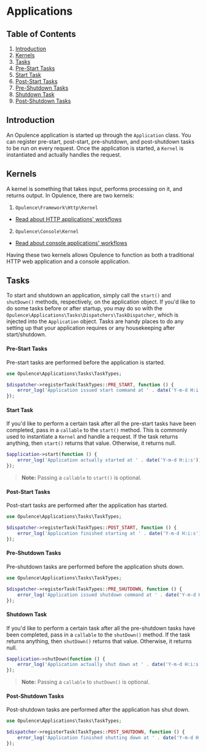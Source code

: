 # Applications

## Table of Contents
1. [Introduction](#introduction)
2. [Kernels](#kernels)
3. [Tasks](#tasks)
  1. [Pre-Start Tasks](#pre-start-tasks)
  2. [Start Task](#start-task)
  3. [Post-Start Tasks](#post-start-tasks)
  4. [Pre-Shutdown Tasks](#pre-shutdown-tasks)
  5. [Shutdown Task](#shutdown-task)
  6. [Post-Shutdown Tasks](#post-shutdown-tasks)

<h2 id="introduction">Introduction</h2>

An Opulence application is started up through the `Application` class.  You can register pre-start, post-start, pre-shutdown, and post-shutdown tasks to be run on every request.  Once the application is started, a `Kernel` is instantiated and actually handles the request.

<h2 id="kernels">Kernels</h2>

A kernel is something that takes input, performs processing on it, and returns output.  In Opulence, there are two kernels:

1. `Opulence\Framework\Http\Kernel`
  * [Read about HTTP applications' workflows](http-workflow)
2. `Opulence\Console\Kernel`
  * [Read about console applications' workflows](console-workflow)

Having these two kernels allows Opulence to function as both a traditional HTTP web application and a console application.

<h2 id="tasks">Tasks</h2>

To start and shutdown an application, simply call the `start()` and `shutDown()` methods, respectively, on the application object.  If you'd like to do some tasks before or after startup, you may do so with the `Opulence\Applications\Tasks\Dispatchers\TaskDispatcher`, which is injected into the `Application` object.  Tasks are handy places to do any setting up that your application requires or any housekeeping after start/shutdown.

<h4 id="pre-start-tasks">Pre-Start Tasks</h4>

Pre-start tasks are performed before the application is started.
```php
use Opulence\Applications\Tasks\TaskTypes;

$dispatcher->registerTask(TaskTypes::PRE_START, function () {
    error_log('Application issued start command at ' . date('Y-m-d H:i:s'));
});
```

<h4 id="start-task">Start Task</h4>

If you'd like to perform a certain task after all the pre-start tasks have been completed, pass in a `callable` to the `start()` method.  This is commonly used to instantiate a `Kernel` and handle a request.  If the task returns anything, then `start()` returns that value.  Otherwise, it returns null.
```php
$application->start(function () {
    error_log('Application actually started at ' . date('Y-m-d H:i:s'));
});
```

> **Note:** Passing a `callable` to `start()` is optional.

<h4 id="post-start-tasks">Post-Start Tasks</h4>

Post-start tasks are performed after the application has started.
```php
use Opulence\Applications\Tasks\TaskTypes;

$dispatcher->registerTask(TaskTypes::POST_START, function () {
    error_log('Application finished starting at ' . date('Y-m-d H:i:s'));
});
```

<h4 id="pre-shutdown-tasks">Pre-Shutdown Tasks</h4>

Pre-shutdown tasks are performed before the application shuts down.
```php
use Opulence\Applications\Tasks\TaskTypes;

$dispatcher->registerTask(TaskTypes::PRE_SHUTDOWN, function () {
    error_log('Application issued shutdown command at ' . date('Y-m-d H:i:s'));
});
```

<h4 id="shutdown-task">Shutdown Task</h4>

If you'd like to perform a certain task after all the pre-shutdown tasks have been completed, pass in a `callable` to the `shutDown()` method.  If the task returns anything, then `shutDown()` returns that value.  Otherwise, it returns null.
```php
$application->shutDown(function () {
    error_log('Application actually shut down at ' . date('Y-m-d H:i:s'));
});
```

> **Note:** Passing a `callable` to `shutDown()` is optional.

<h4 id="post-shutdown-tasks">Post-Shutdown Tasks</h4>

Post-shutdown tasks are performed after the application has shut down.
```php
use Opulence\Applications\Tasks\TaskTypes;

$dispatcher->registerTask(TaskTypes::POST_SHUTDOWN, function () {
    error_log('Application finished shutting down at ' . date('Y-m-d H:i:s'));
});
```
